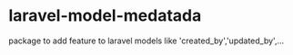 # laravel-model-medatada
package to add feature to laravel models like 'created_by','updated_by',...
